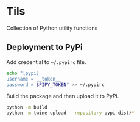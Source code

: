 # Tils

Collection of Python utility functions

## Deployment to PyPi

Add credential to `~/.pypirc` file.

```bash
echo "[pypi]
username = __token__
password = $PIPY_TOKEN" >> ~/.pypirc
```

Build the package and then upload it to PyPi.

```bash
python -m build
python -m twine upload --repository pypi dist/*
```
